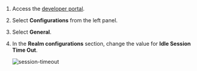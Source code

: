 1.   Access the [developer portal](insert-link). 

2.   Select **Configurations** from the left panel. 

3.   Select **General**.

4.   In the **Realm configurations** section, change the value for **Idle Session Time Out**.

     ![session-timeout](../../../../assets/img/fragments/session-timeout.png)
